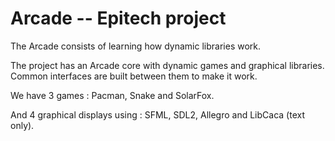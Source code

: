 # Arcade -- Epitech project

The Arcade consists of learning how dynamic libraries work.

The project has an Arcade core with dynamic games and graphical libraries.
Common interfaces are built between them to make it work.

We have 3 games : Pacman, Snake and SolarFox.

And 4 graphical displays using : SFML, SDL2, Allegro and LibCaca (text only).
